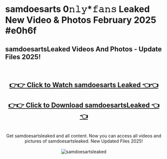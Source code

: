 # samdoesarts 0𝚗𝚕𝚢*𝚏𝚊𝚗𝚜 Leaked New Video & Photos February 2025 #e0h6f

<h2>samdoesartsLeaked Videos And Photos - Update Files 2025!</h2>
<br>
<div align="center">
<h2><a href="https://mediaupload.pro?title=samdoesarts&ref=11F" rel="nofollow">👉👉 Click to Watch samdoesarts Leaked 👈👈</a></h2>
<h2><a href="https://mediaupload.pro?title=samdoesarts&ref=11F" rel="nofollow">👉👉 Click to Download samdoesartsLeaked 👈👈</a></h2>
<br>
Get samdoesartsleaked and all content. Now you can access all videos and pictures of samdoesartsleaked. New Updated Files 2025!
<br>
<br>
<a href="https://mediaupload.pro?title=samdoesarts&ref=11F" rel="nofollow" data-target="animated-image.originalLink"><img src="https://i.ibb.co/Gkj2r4b/banner.png" alt="samdoesartsleaked" style="max-width: 100%; display: inline-block;" data-target="animated-image.originalImage"></a>
</div>
<br>


